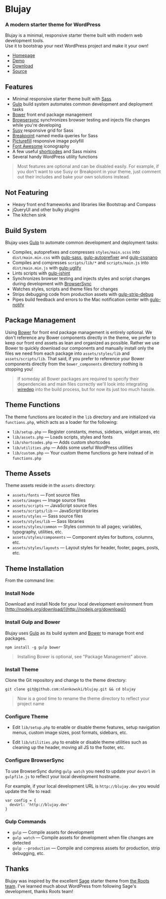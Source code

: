 # Blujay
### A modern starter theme for WordPress

Blujay is a minimal, responsive starter theme built with modern web development tools.   
Use it to bootstrap your next WordPress project and make it your own!

* [Homepage](http://blujay.blueberryln.com)
* [Demo](http://blujay.blueberryln.com/demo)
* [Download](https://github.com/nlenkowski/blujay/releases/latest)
* [Source](https://github.com/nlenkowski/blujay)

## Features

* Minimal responsive starter theme built with [Sass](http://sass-lang.com/)
* [Gulp](http://gulpjs.com/) build system automates common development and deployment tasks
* [Bower](http://bower.io/) front end package management
* [Browsersync](browsersync.io) synchronizes browser testing and injects file changes while you're developing
* [Susy](http://susy.oddbird.net/) responsive grid for Sass
* [Breakpoint](http://breakpoint-sass.com/) named media queries for Sass
* [Picturefill](http://picturefill.com/) responsive image polyfill
* [Font Awesome](http://fortawesome.github.io/Font-Awesome/) iconography
* A few useful [shortcodes](http://blujay.blueberryln.com/demo/shortcodes) and Sass mixins
* Several handy WordPress utility functions

> Most features are optional and can be disabled easily. For example, if you don't want to use Susy or Breakpoint in your theme, just comment out their includes and bake your own solutions instead.

## Not Featuring

* Heavy front end frameworks and libraries like Bootstrap and Compass
* jQueryUI and other bulky plugins
* The kitchen sink

## Build System

Blujay uses [Gulp](http://gulpjs.com/) to automate common development and deployment tasks:

* Compiles, autoprefixes and compresses `styles/main.scss` into `dist/main.min.css` with [gulp-sass](https://www.npmjs.com/package/gulp-sass), [gulp-autoprefixer](https://github.com/sindresorhus/gulp-autoprefixer) and [gulp-cssnano](https://github.com/ben-eb/gulp-cssnano)
* Compiles and compresses `scripts/lib/*` and `scripts/main.js` into `dist/main.min.js` with [gulp-uglify](https://github.com/terinjokes/gulp-uglify)
* Lints scripts with [gulp-jshint](gulp-jshint)
* Synchronizes browser testing and injects styles and script changes during development with [BrowserSync](http://browsersync.io/)
* Watches styles, scripts and theme files for changes
* Strips debugging code from production assets with [gulp-strip-debug](https://github.com/sindresorhus/gulp-strip-debug)
* Pipes build feedback and errors to the Mac notification center with [gulp-notify](https://github.com/mikaelbr/gulp-notify)

## Package Management

Using [Bower](http://bower.io/) for front end package management is entirely optional. We don't reference any Bower components directly in the theme, we prefer to keep our front end assets as lean and organized as possible. Rather we use Bower to quickly download our components and manually install only the files we need from each package into `assets/styles/lib` and `assets/scripts/lib`. That said, if you prefer to reference your Bower components directly from the `bower_components` directory nothing is stopping you!

> If someday all Bower packages are required to specify their dependencies and main files correctly we'll look into integrating [wiredep](https://github.com/taptapship/wiredep) into the build process, but for now its just too much hassle.

## Theme Functions

The theme functions are located in the `lib` directory and are initialized via `functions.php`, which acts as a loader for the following:

* `lib/setup.php` — Register constants, menus, sidebars, widget areas, etc
* `lib/assets.php` — Loads scripts, styles and fonts
* `lib/shortcodes.php` — Adds custom shortcodes
* `lib/utilities.php` — Adds some useful WordPress utilities
* `lib/custom.php` — Your custom theme functions go here instead of in `functions.php`

## Theme Assets

Theme assets reside in the `assets` directory:

* `assets/fonts` — Font source files
* `assets/images` — Image source files
* `assets/scripts` — JavaScript source files
* `assets/scripts/lib` — JavaScript libraries
* `assets/styles` — Sass source files
* `assets/styles/lib` — Sass libraries
* `assets/styles/common` — Styles common to all pages; variables, typography, utilities, etc.
* `assets/styles/components` — Component styles for buttons, columns, etc.
* `assets/styles/layouts` — Layout styles for header, footer, pages, posts, etc.

## Theme Installation

From the command line:

### Install Node

Download and install Node for your local development environment from [http://nodejs.org/download/](http://nodejs.org/download/)

### Install Gulp and Bower

Blujay uses [Gulp](http://gulpjs.com/) as its build system and [Bower](http://bower.io/) to manage front end packages.

```
npm install -g gulp bower
```

> Installing Bower is optional, see "Package Management" above.

### Install Theme

Clone the Git repository and change to the theme directory:

```
git clone git@github.com:nlenkowski/blujay.git && cd blujay
```

> Now is a good time to rename the theme directory to reflect your project name

### Configure Theme

* Edit `lib/setup.php` to enable or disable theme features, setup navigation menus, custom image sizes, post formats, sidebars, etc.

* Edit `lib/utilities.php` to enable or disable theme utilities such as cleaning up the header, moving all JS to the footer, etc.

### Configure BrowserSync

To use BrowserSync during `gulp watch` you need to update your `devUrl` in `gulpfile.js` to reflect your local development hostname.

For example, if your local development URL is `http://blujay.dev` you would update the file to read:

```
var config = { 
  devUrl: 'http://blujay.dev' 
}
```

### Gulp Commands

* `gulp` — Compile assets for development
* `gulp watch` — Compile assets for development when file changes are detected
* `gulp --production` — Compile and compress assets for production, strip debugging, etc.

## Thanks

Blujay was inspired by the excellent [Sage](https://roots.io/sage/) starter theme from [the Roots team](https://roots.io/). I've learned much about WordPress from following Sage's development, thanks Roots team!
